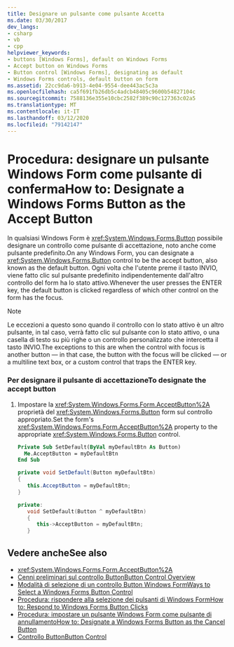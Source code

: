 ```yaml
---
title: Designare un pulsante come pulsante Accetta
ms.date: 03/30/2017
dev_langs:
- csharp
- vb
- cpp
helpviewer_keywords:
- buttons [Windows Forms], default on Windows Forms
- Accept button on Windows Forms
- Button control [Windows Forms], designating as default
- Windows Forms controls, default button on form
ms.assetid: 22cc9da6-b913-4e04-9554-dee443ac5c3a
ms.openlocfilehash: ca5f691fb26db5c4adcb48405c9600b54827104c
ms.sourcegitcommit: 7588136e355e10cbc2582f389c90c127363c02a5
ms.translationtype: MT
ms.contentlocale: it-IT
ms.lasthandoff: 03/12/2020
ms.locfileid: "79142147"
---
```

# <a name="how-to-designate-a-windows-forms-button-as-the-accept-button"></a><span data-ttu-id="5e062-102">Procedura: designare un pulsante Windows Form come pulsante di conferma</span><span class="sxs-lookup"><span data-stu-id="5e062-102">How to: Designate a Windows Forms Button as the Accept Button</span></span>
<span data-ttu-id="5e062-103">In qualsiasi Windows Form è <xref:System.Windows.Forms.Button> possibile designare un controllo come pulsante di accettazione, noto anche come pulsante predefinito.</span><span class="sxs-lookup"><span data-stu-id="5e062-103">On any Windows Form, you can designate a <xref:System.Windows.Forms.Button> control to be the accept button, also known as the default button.</span></span> <span data-ttu-id="5e062-104">Ogni volta che l'utente preme il tasto INVIO, viene fatto clic sul pulsante predefinito indipendentemente dall'altro controllo del form ha lo stato attivo.</span><span class="sxs-lookup"><span data-stu-id="5e062-104">Whenever the user presses the ENTER key, the default button is clicked regardless of which other control on the form has the focus.</span></span>  
  
> [!NOTE]
> <span data-ttu-id="5e062-105">Le eccezioni a questo sono quando il controllo con lo stato attivo è un altro pulsante, in tal caso, verrà fatto clic sul pulsante con lo stato attivo, o una casella di testo su più righe o un controllo personalizzato che intercetta il tasto INVIO.</span><span class="sxs-lookup"><span data-stu-id="5e062-105">The exceptions to this are when the control with focus is another button — in that case, the button with the focus will be clicked — or a multiline text box, or a custom control that traps the ENTER key.</span></span>  
  
### <a name="to-designate-the-accept-button"></a><span data-ttu-id="5e062-106">Per designare il pulsante di accettazione</span><span class="sxs-lookup"><span data-stu-id="5e062-106">To designate the accept button</span></span>  
  
1. <span data-ttu-id="5e062-107">Impostare la <xref:System.Windows.Forms.Form.AcceptButton%2A> proprietà del <xref:System.Windows.Forms.Button> form sul controllo appropriato.</span><span class="sxs-lookup"><span data-stu-id="5e062-107">Set the form's <xref:System.Windows.Forms.Form.AcceptButton%2A> property to the appropriate <xref:System.Windows.Forms.Button> control.</span></span>  
  
    ```vb  
    Private Sub SetDefault(ByVal myDefaultBtn As Button)  
      Me.AcceptButton = myDefaultBtn
    End Sub  
    ```  
  
    ```csharp  
    private void SetDefault(Button myDefaultBtn)  
    {  
       this.AcceptButton = myDefaultBtn;  
    }  
    ```  
  
    ```cpp  
    private:  
       void SetDefault(Button ^ myDefaultBtn)  
       {  
          this->AcceptButton = myDefaultBtn;  
       }  
    ```  
  
## <a name="see-also"></a><span data-ttu-id="5e062-108">Vedere anche</span><span class="sxs-lookup"><span data-stu-id="5e062-108">See also</span></span>

- <xref:System.Windows.Forms.Form.AcceptButton%2A>
- [<span data-ttu-id="5e062-109">Cenni preliminari sul controllo Button</span><span class="sxs-lookup"><span data-stu-id="5e062-109">Button Control Overview</span></span>](button-control-overview-windows-forms.md)
- [<span data-ttu-id="5e062-110">Modalità di selezione di un controllo Button Windows Form</span><span class="sxs-lookup"><span data-stu-id="5e062-110">Ways to Select a Windows Forms Button Control</span></span>](ways-to-select-a-windows-forms-button-control.md)
- [<span data-ttu-id="5e062-111">Procedura: rispondere alla selezione dei pulsanti di Windows Form</span><span class="sxs-lookup"><span data-stu-id="5e062-111">How to: Respond to Windows Forms Button Clicks</span></span>](how-to-respond-to-windows-forms-button-clicks.md)
- [<span data-ttu-id="5e062-112">Procedura: impostare un pulsante Windows Form come pulsante di annullamento</span><span class="sxs-lookup"><span data-stu-id="5e062-112">How to: Designate a Windows Forms Button as the Cancel Button</span></span>](how-to-designate-a-windows-forms-button-as-the-cancel-button.md)
- [<span data-ttu-id="5e062-113">Controllo Button</span><span class="sxs-lookup"><span data-stu-id="5e062-113">Button Control</span></span>](button-control-windows-forms.md)
